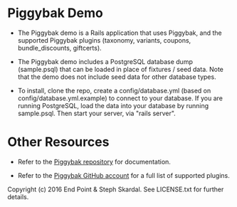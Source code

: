 Piggybak Demo
========

* The Piggybak demo is a Rails application that uses Piggybak, and the supported Piggybak plugins (taxonomy, variants, coupons, bundle_discounts, giftcerts).

* The Piggybak demo includes a PostgreSQL database dump (sample.psql) that can be loaded in place of fixtures / seed data. Note that the demo does not include seed data for other database types.

* To install, clone the repo, create a config/database.yml (based on config/database.yml.example) to connect to your database. If you are running PostgreSQL, load the data into your database by running sample.psql. Then start your server, via "rails server".


Other Resources
========

* Refer to the <a href="https://github.com/piggybak/piggybak">Piggybak repository</a> for documentation.

* Refer to the <a href="https://github.com/piggybak">Piggybak GitHub account</a> for a full list of supported plugins.

Copyright (c) 2016 End Point & Steph Skardal. See LICENSE.txt for further details.
